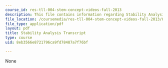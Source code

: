 ```yaml
---
course_id: res-tll-004-stem-concept-videos-fall-2013
description: This file contains information regarding Stability Analysis.
file_location: /coursemedia/res-tll-004-stem-concept-videos-fall-2013/8eb3566e8721796ca9fd78487a7f76bf_MITRES_TLL-004F13_StabAnal.pdf
file_type: application/pdf
layout: pdf
title: Stability Analysis Transcript
type: course
uid: 8eb3566e8721796ca9fd78487a7f76bf

---
```

None